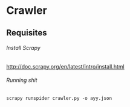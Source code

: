 # Crawler

## Requisites
###### Install Scrapy
http://doc.scrapy.org/en/latest/intro/install.html

###### Running shit
`scrapy runspider crawler.py -o ayy.json`
